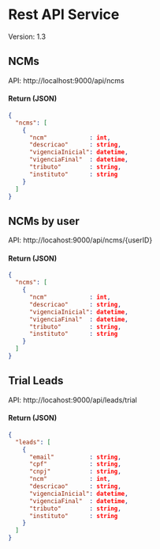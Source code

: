 # Rest API Service #

Version: 1.3

## __NCMs__ ##

API: http://localhost:9000/api/ncms

#### Return (JSON) ####
```json
{
  "ncms": [
    {
      "ncm"            : int,
      "descricao"      : string,
      "vigenciaInicial": datetime,
      "vigenciaFinal"  : datetime,
      "tributo"        : string,
      "instituto"      : string
    }
  ]
}
```

## __NCMs by user__ ##

API: http://locahost:9000/api/ncms/{userID}

#### Return (JSON) ####
```json
{
  "ncms": [
    {
      "ncm"            : int,
      "descricao"      : string,
      "vigenciaInicial": datetime,
      "vigenciaFinal"  : datetime,
      "tributo"        : string,
      "instituto"      : string
    }
  ]
}
```

## __Trial Leads__ ##

API: http://locahost:9000/api/leads/trial

#### Return (JSON) ####
```json
{
  "leads": [
    {
      "email"          : string,
      "cpf"            : string,
      "cnpj"           : string,
      "ncm"            : int,
      "descricao"      : string,
      "vigenciaInicial": datetime,
      "vigenciaFinal"  : datetime,
      "tributo"        : string,
      "instituto"      : string
    }
  ]
}  
```
